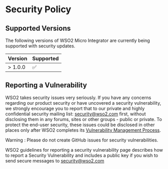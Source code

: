 # Security Policy

## Supported Versions

The following versions of WSO2 Micro Integrator are
currently being supported with security updates.

| Version | Supported          |
| ------- | ------------------ |
| > 1.0.0   | :white_check_mark: |

## Reporting a Vulnerability

WSO2 takes security issues very seriously. If you have any concerns regarding our product security or have uncovered a security vulnerability, we strongly encourage you to report that to our private and highly confidential security mailing list: security@wso2.com first, without disclosing them in any forums, sites or other groups - public or private. To protect the end-user security, these issues could be disclosed in other places only after WSO2 completes its [Vulnerability Management Process](https://docs.wso2.com/display/Security/WSO2+Security+Vulnerability+Management+Process).

Warning : Please do not create GitHub issues for security vulnerabilities.

WSO2 guidelines for reporting a security vulnerability page describes how to report a Security Vulnerability and includes a public key if you wish to send secure messages to security@wso2.com
